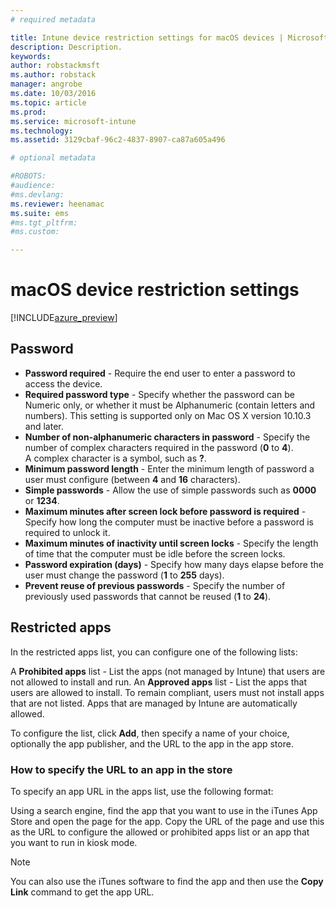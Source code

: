 ```yaml
---
# required metadata

title: Intune device restriction settings for macOS devices | Microsoft Docs
description: Description.
keywords:
author: robstackmsft
ms.author: robstack
manager: angrobe
ms.date: 10/03/2016
ms.topic: article
ms.prod:
ms.service: microsoft-intune
ms.technology:
ms.assetid: 3129cbaf-96c2-4837-8907-ca87a605a496

# optional metadata

#ROBOTS:
#audience:
#ms.devlang:
ms.reviewer: heenamac
ms.suite: ems
#ms.tgt_pltfrm:
#ms.custom:

---
```


# macOS device restriction settings

[!INCLUDE[azure_preview](../includes/azure_preview.md)]

## Password	
- 	**Password required** - Require the end user to enter a password to access the device.	
- 	**Required password type** - Specify whether the password can be Numeric only, or whether it must be Alphanumeric (contain letters and numbers). This setting is supported only on Mac OS X version 10.10.3 and later.	
- 	**Number of non-alphanumeric characters in password** - Specify the number of complex characters required in the password (**0** to **4**).<br>A complex character is a symbol, such as **?**.
- 	**Minimum password length** - Enter the minimum length of password a user must configure (between **4** and **16** characters).	
- 	**Simple passwords** - Allow the use of simple passwords such as **0000** or **1234**.	
- 	**Maximum minutes after screen lock before password is required** - Specify how long the computer must be inactive before a password is required to unlock it.	
- 	**Maximum minutes of inactivity until screen locks** - Specify the length of time that the computer must be idle before the screen locks.	
- 	**Password expiration (days)** - Specify how many days elapse before the user must change the password (**1** to **255** days).	
- 	**Prevent reuse of previous passwords** - Specify the number of previously used passwords that cannot be reused (**1** to **24**).	

## Restricted apps

In the restricted apps list, you can configure one of the following lists:

A **Prohibited apps** list - List the apps (not managed by Intune) that users are not allowed to install and run.
An **Approved apps** list - List the apps that users are allowed to install. To remain compliant, users must not install apps that are not listed. Apps that are managed by Intune are automatically allowed.

To configure the list, click **Add**, then specify a name of your choice, optionally the app publisher, and the URL to the app in the app store.

### How to specify the URL to an app in the store

To specify an app URL in the apps list, use the following format:

Using a search engine, find the app that you want to use in the iTunes App Store and open the page for the app.
Copy the URL of the page and use this as the URL to configure the allowed or prohibited apps list or an app that you want to run in kiosk mode.

> [!Note]
> You can also use the iTunes software to find the app and then use the **Copy Link** command to get the app URL.



